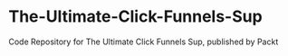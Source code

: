 # The-Ultimate-Click-Funnels-Sup
Code Repository for The Ultimate Click Funnels Sup, published by Packt
